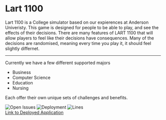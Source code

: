 # Lart 1100

Lart 1100 is a College simulator based on our expierences at Anderson Univeristy. This game is designed for people to be able to play, and see the effects of their decisions. There are many features of LART 1100 that will allow players to feel like their decisions have consequences. Many of the decisions are randomised, meaning every time you play it, it should feel slightly differnet.

---

Currently we have a few different supported majors
- Business
- Computer Science
- Education
- Nursing 

Each offer their own unique sets of challenges and benefits.

![Open Issues](https://img.shields.io/github/issues/jkschy/Lart-1100?style=flat) ![Deployment](https://vercelbadge.vercel.app/api/jkschy/Lart-1100) ![Lines](https://img.shields.io/tokei/lines/github/jkschy/lart-1100) <br/> [Link to Deployed Application](https://lart-1100.vercel.app) <br/>

